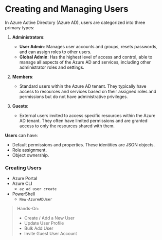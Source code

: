 # Creating and Managing Users

In Azure Active Directory (Azure AD), users are categorized into three primary types:

1. **Administrators**:
    
    - **User Admin**: Manages user accounts and groups, resets passwords, and can assign roles to other users.
    - **Global Admin**: Has the highest level of access and control, able to manage all aspects of the Azure AD and services, including other administrator roles and settings.
    
2. **Members**:
    
    - Standard users within the Azure AD tenant. They typically have access to resources and services based on their assigned roles and permissions but do not have administrative privileges.
    
3. **Guests**:
    
    - External users invited to access specific resources within the Azure AD tenant. They often have limited permissions and are granted access to only the resources shared with them.

**Users** can have:

- Default permissions and properties. These identities are JSON objects.
- Role assignment.
- Object ownership.

### Creating Users

 - Azure Portal 
 - Azure CLI
	 - `az ad user create`
- PowerShell
	- `New-AzureADUser`

> Hands-On:
> 	- Create / Add a New User
> 	- Update User Profile
> 	- Bulk Add User
> 	- Invite Guest User Account 